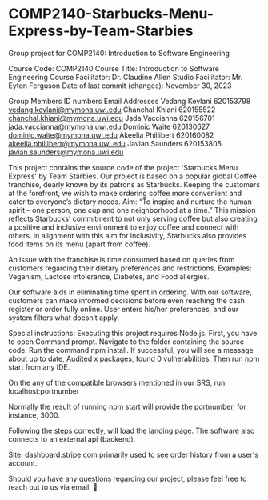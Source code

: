 # COMP2140-Starbucks-Menu-Express-by-Team-Starbies
Group project for COMP2140: Introduction to Software Engineering

Course Code: COMP2140
Course Title: Introduction to Software Engineering
Course Facilitator: Dr. Claudine Allen
Studio Facilitator: Mr. Eyton Ferguson
Date of last commit (changes): November 30, 2023

Group Members       ID numbers  Email Addresses
Vedang Kevlani      620153798   vedang.kevlani@mymona.uwi.edu
Chanchal Khiani     620155522   chanchal.khiani@mymona.uwi.edu
Jada Vaccianna      620156701   jada.vaccianna@mymona.uwi.edu
Dominic Waite       620130627   dominic.waite@mymona.uwi.edu
Akeelia Phillibert  620160082   akeelia.phillibert@mymona.uwi.edu
Javian Saunders     620153805   javian.saunders@mymona.uwi.edu

This project contains the source code of the project 'Starbucks Menu Express' by Team Starbies. 
Our project is based on a popular global Coffee franchise, dearly known by its patrons as
Starbucks. Keeping the customers at the forefront, we wish to make ordering coffee more
convenient and cater to everyone’s dietary needs.
Aim: “To inspire and nurture the human spirit – one person, one cup and one neighborhood at a
time.” This mission reflects Starbucks’ commitment to not only serving coffee but also creating a
positive and inclusive environment to enjoy coffee and connect with others.
In alignment with this aim for inclusivity, Starbucks also provides food items on its menu (apart
from coffee).

An issue with the franchise is time consumed based on queries from customers regarding their
dietary preferences and restrictions. Examples: Veganism, Lactose intolerance, Diabetes, and
Food allergies.

Our software aids in eliminating time spent in ordering. With our software, customers can make
informed decisions before even reaching the cash register or order fully online. User enters
his/her preferences, and our system filters what doesn’t apply.

Special instructions: Executing this project requires Node.js. First, you have to open Command prompt.
Navigate to the folder containing the source code. Run the command npm install. If successful, you will see
a message about up to date, Audited x packages, found 0 vulnerabilities. Then run npm start from any IDE.

On the any of the compatible browsers mentioned in our SRS, run localhost:portnumber

Normally the result of running npm start will provide the portnumber, for instance, 3000.

Following the steps correctly, will load the landing page. The software also connects to an external api (backend). 

Site: dashboard.stripe.com primarily used to see order history from a user's account.

Should you have any questions regarding our project, please feel free to reach out to us via email. 🙂
